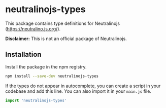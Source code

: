 # neutralinojs-types

This package contains type definitions for Neutralinojs (https://neutralino.js.org/).

**Disclaimer:** This is not an official package of Neutralinojs.

## Installation

Install the package in the npm registry.

```bash
npm install --save-dev neutralinojs-types
```

If the types do not appear in autocomplete, you can create a script in your codebase and add this line. You can also import it in your `main.js` file.
```ts
import 'neutralinojs-types'
```